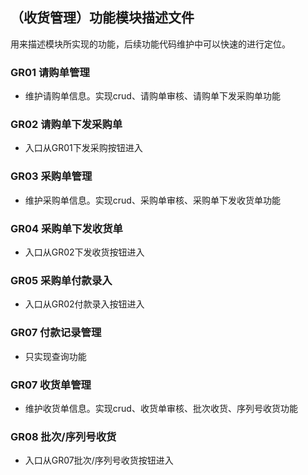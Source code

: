 ## （收货管理）功能模块描述文件
用来描述模块所实现的功能，后续功能代码维护中可以快速的进行定位。

### GR01 请购单管理
- 维护请购单信息。实现crud、请购单审核、请购单下发采购单功能

### GR02 请购单下发采购单
- 入口从GR01下发采购按钮进入

### GR03 采购单管理
- 维护采购单信息。实现crud、采购单审核、采购单下发收货单功能

### GR04 采购单下发收货单
- 入口从GR02下发收货按钮进入

### GR05 采购单付款录入
- 入口从GR02付款录入按钮进入

### GR07 付款记录管理
- 只实现查询功能

### GR07 收货单管理
- 维护收货单信息。实现crud、收货单审核、批次收货、序列号收货功能

### GR08 批次/序列号收货
- 入口从GR07批次/序列号收货按钮进入